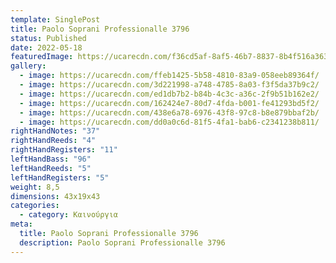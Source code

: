 ```yaml
---
template: SinglePost
title: Paolo Soprani Professionalle 3796
status: Published
date: 2022-05-18
featuredImage: https://ucarecdn.com/f36cd5af-8af5-46b7-8837-8b4f516a363d/
gallery:
  - image: https://ucarecdn.com/ffeb1425-5b58-4810-83a9-058eeb89364f/
  - image: https://ucarecdn.com/3d221998-a748-4785-8a03-f3f5da37b9c2/
  - image: https://ucarecdn.com/ed1db7b2-b84b-4c3c-a36c-2f9b51b162e2/
  - image: https://ucarecdn.com/162424e7-80d7-4fda-b001-fe41293bd5f2/
  - image: https://ucarecdn.com/438e6a78-6976-43f8-97c8-b8e879bbaf2b/
  - image: https://ucarecdn.com/dd0a0c6d-81f5-4fa1-bab6-c2341238b811/
rightHandNotes: "37"
rightHandReeds: "4"
rightHandRegisters: "11"
leftHandBass: "96"
leftHandReeds: "5"
leftHandRegisters: "5"
weight: 8,5
dimensions: 43x19x43
categories:
  - category: Καινούργια
meta:
  title: Paolo Soprani Professionalle 3796
  description: Paolo Soprani Professionalle 3796
---
```

